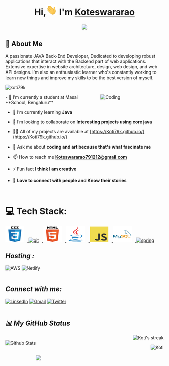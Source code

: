 <h1 align="center"> Hi,<img style="width: 35px;" src="https://raw.githubusercontent.com/ABSphreak/ABSphreak/master/gifs/Hi.gif" alt=""> I'm <a href="https://www.linkedin.com/in/koteswararao-pathakoti-b8a377230/" target="_blank"> Koteswararao </a></h1>
<h3 align="center"> <img src="https://readme-typing-svg.herokuapp.com?color=00FFFF&lines=Java+Backend+Developer+%3A)" /> </h3>

## 🚀 About Me

A passionate JAVA Back-End Developer, Dedicated to developing robust applications that interact with the Backend part of web applications. Extensive expertise in website architecture, design, web design, and web API designs. I'm also an enthusiastic learner who's constantly working to learn new things and improve my skills to be the best version of myself. 

<p align="left"> <img src="https://komarev.com/ghpvc/?username=koti79k&label=Profile%20views&color=0e75b6&style=flat" alt="koti79k" /> </p>
<img src="https://user-images.githubusercontent.com/105915717/192617762-4a3e755e-e814-484b-a365-5d139d116bd1.gif" alt="Coding" align="right" width="40%"/>
- 🔭 I’m currently a student at Masai **School, Bengaluru**

- 🌱 I’m currently learning **Java**

- 👯 I’m looking to collaborate on **Interesting projects using core java**

- 👨‍💻 All of my projects are available at [https://Koti79k.github.io/](https://Koti79k.github.io/)

- 💬 Ask me about **coding and art because that's what fascinate me**

- 📫 How to reach me **Koteswararao791212@gmail.com**

- ⚡ Fun fact **I think I am creative**

- 👯 **Love to connect with people and Know their stories**
<br>


# 💻 Tech Stack:
<p align="left"> <a href="https://www.w3schools.com/css/" target="_blank" rel="noreferrer"> <img src="https://raw.githubusercontent.com/devicons/devicon/master/icons/css3/css3-original-wordmark.svg" alt="css3"height="50" width="60"  style="margin-right: 10px;"/> </a> <a href="https://git-scm.com/" target="_blank" rel="noreferrer"> <img src="https://www.vectorlogo.zone/logos/git-scm/git-scm-icon.svg" alt="git"height="50" width="60" style="margin-right: 10px;"/> </a> <a href="https://www.w3.org/html/" target="_blank" rel="noreferrer"> <img src="https://raw.githubusercontent.com/devicons/devicon/master/icons/html5/html5-original-wordmark.svg" alt="html5" height="50" width="60" style="margin-right: 10px;"/> </a> <a href="https://www.java.com" target="_blank" rel="noreferrer"> <img src="https://raw.githubusercontent.com/devicons/devicon/master/icons/java/java-original.svg" alt="java"height="50" width="60" style="margin-right: 10px;"/> </a> <a href="https://developer.mozilla.org/en-US/docs/Web/JavaScript" target="_blank" rel="noreferrer"> <img src="https://raw.githubusercontent.com/devicons/devicon/master/icons/javascript/javascript-original.svg" alt="javascript"height="50" width="60" style="margin-right: 10px;"/> </a> <a href="https://www.mysql.com/" target="_blank" rel="noreferrer"> <img src="https://raw.githubusercontent.com/devicons/devicon/master/icons/mysql/mysql-original-wordmark.svg" alt="mysql" height="50" width="60" style="margin-right: 10px;"/> </a> <a href="https://spring.io/" target="_blank" rel="noreferrer"> <img src="https://www.vectorlogo.zone/logos/springio/springio-icon.svg" alt="spring" height="50" width="60" style="margin-right: 10px;"/> </a> </p>



<!-- <h3 align="left">Hosting :</h3> -->
<h2 align="left"><i>Hosting :</i></h2>
<div align="left">
  <img alt="AWS" src="https://img.shields.io/badge/Amazon_AWS-FF9900?style=for-the-badge&logo=amazonaws&logoColor=white"/>
  <img alt="Netlify" src="https://img.shields.io/badge/Netlify-00C7B7?style=for-the-badge&logo=netlify&logoColor=white"/>
</div><br/>


<!-- <h3 align="left">Connect with me:</h3> -->
<h2 align="left"><i>Connect with me:</i></h2>
<div align="left">
  <a href="https://www.linkedin.com/in/koteswararao-pathakoti-b8a377230/"><img alt="LinkedIn" src="https://img.shields.io/badge/linkedin-%230077B5.svg?style=for-the-badge&logo=linkedin&logoColor=white"/></a>
  <a href="mailto:koteswararao791212@gmail.com"><img alt="Gmail" src="https://img.shields.io/badge/Gmail-D14836?style=for-the-badge&logo=gmail&logoColor=white"/></a>
   <a href="https://twitter.com/KOTESWARARAO791"><img alt="Twitter" src="https://img.shields.io/badge/Twitter-1DA1F2?style=for-the-badge&logo=twitter&logoColor=white"/></a>
</div>

<br>
<!-- <h2 align="center">📊 My Github Stats</h2>

<div>
  <img align="left" src="https://github-readme-streak-stats.herokuapp.com/?user=Koti79k&theme=indian-flag" alt="Koti" height="250px" width="45%" />
  <img align="right" src="https://github-readme-stats.vercel.app/api?username=Koti79k&theme=flag-india&show_icons=true&count_private=true" alt="Github Stats" height="255px" width="45%"/>
</div>
  
</br>  

<div>
  <img align="left" src="https://github-readme-stats.vercel.app/api/top-langs/?username=Koti79k&layout=default&langs_count=8&hide=&theme=indian-flag" alt="Koti" height="275px" width="30%"/>
  <img align="right" src="https://activity-graph.herokuapp.com/graph?username=Koti79k&bg_color=ffffff&color=000080&line=138808&point=ff9933&area=true" height="275px" width="65%"/>
</div> -->


<!-- ==============================================================================================================-->

<h2><i>📊 My GitHub Status</i></h2>
 <div align="right">
<img alt="Koti's streak" src="https://github-readme-streak-stats.herokuapp.com/?user=Koti79k&theme=highcontrast&hide_border=true"/>
</div>

<!--  <p> <img align="left"  src="https://github-readme-stats.vercel.app/api?username=Koti79k&show_icons=true&locale=en&theme=dark" alt="Koti"  height="170" /></p> -->

<img align="left" src="https://github-readme-stats.vercel.app/api?username=Koti79k&theme=highcontrast&show_icons=true&count_private=true" alt="Github Stats" height="170" />

<p> <img align="right" src="https://github-readme-stats.vercel.app/api/top-langs?username=Koti79k&show_icons=true&locale=en&layout=compact&theme=dark" alt="Koti" height="180"  /> </p> 

<div>
  <br> <br>
<img src="https://activity-graph.herokuapp.com/graph?username=Koti79k&theme=xcode" height ="300"/>
</div>





